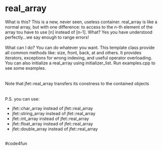 # real_array
   
  
What is this? This is a new, never seen, useless container.                                                                                              real_array is like a normal array, but with one difference: to access to the n-th element of the array tou have to use [n] instead of [n-1]. What? Yes you have understood perfectly...we say enough to range errors!
<br>
<br>What can I do? You can do whatever you want. This template class provide all common methods like: size, front, back, at and others. It provides iterators, exceptions for wrong indexing, and useful operator overloading. You can also initialize a real_array using initializer_list. Run examples.cpp to see some examples.
<br>   
<br>Note that jfet::real_array transfers its constness to the contained objects
<br>    
<br>P.S. you can use:
<ul>
	<li>jfet::char_array instead of jfet::real_array<char></li>
	<li>jfet::string_array instead of jfet::real_array<std::string></li>
	<li>jfet::int_array instead of jfet::real_array<int></li>
	<li>jfet::float_array instead of jfet::real_array<float></li>
	<li>jfet::double_array instead of jfet::real_array<double></li>
</ul>	
<br> 
#code4fun
